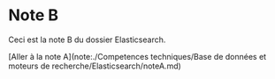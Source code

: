# Note B

Ceci est la note B du dossier Elasticsearch.

[Aller à la note A](note:./Competences techniques/Base de données et moteurs de recherche/Elasticsearch/noteA.md)

